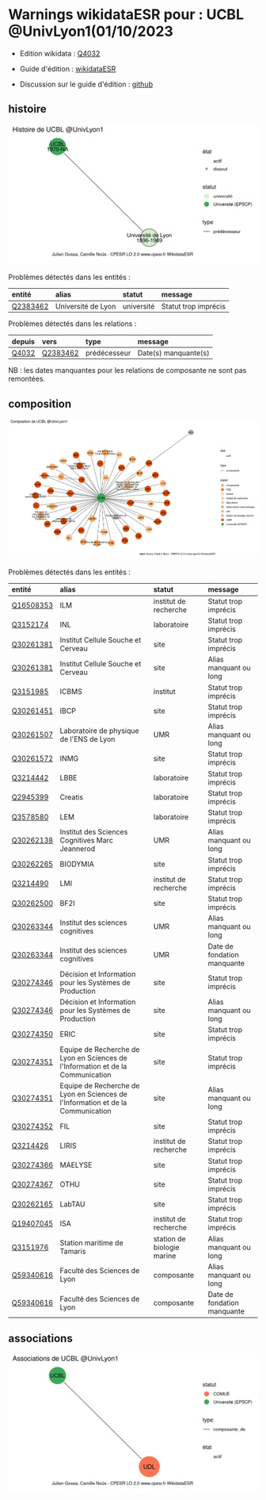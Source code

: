 Warnings wikidataESR pour : UCBL @UnivLyon1(01/10/2023
================

- Edition wikidata : [Q4032](https://www.wikidata.org/wiki/Q4032)
- Guide d'édition : [wikidataESR](https://github.com/cpesr/wikidataESR/)

- Discussion sur le guide d'édition : [github](https://github.com/cpesr/wikidataESR/issues)



## histoire 

![Graphique non généré](Q4032-histoire.png) 

Problèmes détectés dans les entités :

|entité                                             |alias              |statut     |message              |
|:--------------------------------------------------|:------------------|:----------|:--------------------|
|[Q2383462](https://www.wikidata.org/wiki/Q2383462) |Université de Lyon |université |Statut trop imprécis |

Problèmes détectés dans les relations :

|depuis                                       |vers                                               |type         |message              |
|:--------------------------------------------|:--------------------------------------------------|:------------|:--------------------|
|[Q4032](https://www.wikidata.org/wiki/Q4032) |[Q2383462](https://www.wikidata.org/wiki/Q2383462) |prédécesseur |Date(s) manquante(s) |

NB : les dates manquantes pour les relations de composante ne sont pas remontées. 



## composition 

![Graphique non généré](Q4032-composition.png) 

Problèmes détectés dans les entités :

|entité                                               |alias                                                                           |statut                     |message                     |
|:----------------------------------------------------|:-------------------------------------------------------------------------------|:--------------------------|:---------------------------|
|[Q16508353](https://www.wikidata.org/wiki/Q16508353) |ILM                                                                             |institut de recherche      |Statut trop imprécis        |
|[Q3152174](https://www.wikidata.org/wiki/Q3152174)   |INL                                                                             |laboratoire                |Statut trop imprécis        |
|[Q30261381](https://www.wikidata.org/wiki/Q30261381) |Institut Cellule Souche et Cerveau                                              |site                       |Statut trop imprécis        |
|[Q30261381](https://www.wikidata.org/wiki/Q30261381) |Institut Cellule Souche et Cerveau                                              |site                       |Alias manquant ou long      |
|[Q3151985](https://www.wikidata.org/wiki/Q3151985)   |ICBMS                                                                           |institut                   |Statut trop imprécis        |
|[Q30261451](https://www.wikidata.org/wiki/Q30261451) |IBCP                                                                            |site                       |Statut trop imprécis        |
|[Q30261507](https://www.wikidata.org/wiki/Q30261507) |Laboratoire de physique de l'ENS de Lyon                                        |UMR                        |Alias manquant ou long      |
|[Q30261572](https://www.wikidata.org/wiki/Q30261572) |INMG                                                                            |site                       |Statut trop imprécis        |
|[Q3214442](https://www.wikidata.org/wiki/Q3214442)   |LBBE                                                                            |laboratoire                |Statut trop imprécis        |
|[Q2945399](https://www.wikidata.org/wiki/Q2945399)   |Creatis                                                                         |laboratoire                |Statut trop imprécis        |
|[Q3578580](https://www.wikidata.org/wiki/Q3578580)   |LEM                                                                             |laboratoire                |Statut trop imprécis        |
|[Q30262138](https://www.wikidata.org/wiki/Q30262138) |Institut des Sciences Cognitives Marc Jeannerod                                 |UMR                        |Alias manquant ou long      |
|[Q30262265](https://www.wikidata.org/wiki/Q30262265) |BIODYMIA                                                                        |site                       |Statut trop imprécis        |
|[Q3214490](https://www.wikidata.org/wiki/Q3214490)   |LMI                                                                             |institut de recherche      |Statut trop imprécis        |
|[Q30262500](https://www.wikidata.org/wiki/Q30262500) |BF2I                                                                            |site                       |Statut trop imprécis        |
|[Q30263344](https://www.wikidata.org/wiki/Q30263344) |Institut des sciences cognitives                                                |UMR                        |Alias manquant ou long      |
|[Q30263344](https://www.wikidata.org/wiki/Q30263344) |Institut des sciences cognitives                                                |UMR                        |Date de fondation manquante |
|[Q30274346](https://www.wikidata.org/wiki/Q30274346) |Décision et Information pour les Systèmes de Production                         |site                       |Statut trop imprécis        |
|[Q30274346](https://www.wikidata.org/wiki/Q30274346) |Décision et Information pour les Systèmes de Production                         |site                       |Alias manquant ou long      |
|[Q30274350](https://www.wikidata.org/wiki/Q30274350) |ERIC                                                                            |site                       |Statut trop imprécis        |
|[Q30274351](https://www.wikidata.org/wiki/Q30274351) |Equipe de Recherche de Lyon en Sciences de l'Information et de la Communication |site                       |Statut trop imprécis        |
|[Q30274351](https://www.wikidata.org/wiki/Q30274351) |Equipe de Recherche de Lyon en Sciences de l'Information et de la Communication |site                       |Alias manquant ou long      |
|[Q30274352](https://www.wikidata.org/wiki/Q30274352) |FIL                                                                             |site                       |Statut trop imprécis        |
|[Q3214426](https://www.wikidata.org/wiki/Q3214426)   |LIRIS                                                                           |institut de recherche      |Statut trop imprécis        |
|[Q30274366](https://www.wikidata.org/wiki/Q30274366) |MAELYSE                                                                         |site                       |Statut trop imprécis        |
|[Q30274367](https://www.wikidata.org/wiki/Q30274367) |OTHU                                                                            |site                       |Statut trop imprécis        |
|[Q30262165](https://www.wikidata.org/wiki/Q30262165) |LabTAU                                                                          |site                       |Statut trop imprécis        |
|[Q19407045](https://www.wikidata.org/wiki/Q19407045) |ISA                                                                             |institut de recherche      |Statut trop imprécis        |
|[Q3151976](https://www.wikidata.org/wiki/Q3151976)   |Station maritime de Tamaris                                                     |station de biologie marine |Alias manquant ou long      |
|[Q59340616](https://www.wikidata.org/wiki/Q59340616) |Faculté des Sciences de Lyon                                                    |composante                 |Alias manquant ou long      |
|[Q59340616](https://www.wikidata.org/wiki/Q59340616) |Faculté des Sciences de Lyon                                                    |composante                 |Date de fondation manquante |

 



## associations 

![Graphique non généré](Q4032-associations.png) 

 

